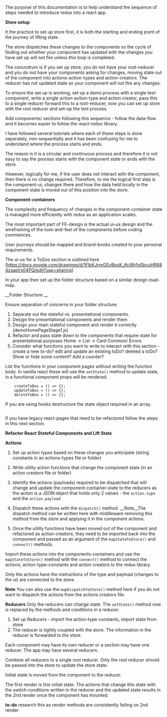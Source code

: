 The purpose of this documentation is to help understand the sequence of steps needed to introduce redux into a react app.


__Store setup__

It the practice to set up store first, it is both the starting and ending point of the journey of lifting state.

The store dispatches these changes to the components so the cycle of finding out whether your component has updated with the changes you have set up will not fire unless this loop is completed.

The conundrum is if you set up store, you do not have your root-reducer and you do not have your components asking for changes, moving state out of the component into actions-action-types and action-creators. The reducer has not updated state so your component will not fire any changes.

To ensure the set up is working, set up a demo process with a single test-component, write a single action-action-type and action creator, pass this to a single reducer forward this to a root-reducer, now you can set up store with the root reducer and set-up the test process.

Add components/ sections following this sequence - follow the data-flow and it becomes easier to follow the react-redux library.

I have followed several tutorials where each of these steps is done separately, non-sequentially and it has been confusing for me to understand where the process starts and ends.

The reason is it is a circular and continuous process and therefore it is not easy to say the process starts with the component state or ends with the store.

However, logically for me, if the user does not interact with the component, then there is no change required. Therefore, to me the logical first step is the component-ui, changes there and how the data held locally in the component state is moved out of this position into the store.

__Component-containers__

The complexity and frequency of changes in the component-container state is managed more efficiently with redux as an application scales.

The most important part of FE-design is the actual ui-ux design and the wireframing of the look-and-feel of the components before coding commences.

User journeys should be mapped and brand-books created to your personal requirements.

The ui-ux for a ToDos section is outlined here [https://docs.google.com/drawings/d/1FlbKJrreGEvBpsK_tfcj8h1gSbcuHR884zsaeVx04PQ/edit?usp=sharing]

In your app then set up the folder structure based on a similar design road-map.

__Folder Structure __

Ensure separation of concerns in your folder structure

1. Separate out the stateful vs. presentational components.
2. Design the presentational components and render them
3. Design your main stateful component and render it correctly (demoHomePageStage1.js)
4. Refactor and pass state down to the components that require state for presentational purposes
     Home -> List -> Card 
     Common/ Errors
5. Consider what functions you want to write to interact with this section - create a new to-do? edit and update an existing toDo? deleted a toDo? Show or hide some content? Add a counter?

List the functions in your component pages without writing the function body. In vanilla react these will use the ```setState()``` method to update state, in a functional component props will be rendered.

```
	createToDos = () => {};
	updateToDos = () => {};
	deleteToDos = () => {};
```

If you are using hooks destructure the state object required in an array.

```

```     

If you have legacy react-pages that need to be refactored follow the steps in this next section.

__Refactor React Stateful Components and Lift State__


__Actions__ 
1. Set up action types based on these changes you anticipate (string constants in an actions-types file or folder)
2. Write utility action functions that change the component state (in an action creators file or folder)
3. Identify the actions (payloads) required to be dispatched that will change and update the component-container-state to the reducers as the action is a JSON object that holds only 2 values - the ```action.type``` and the ```action.payload```
4. Dispatch these actions with the ```dispatch()``` method. __Note__The dispatch method can be written here with middleware removing this method from the store and applying it in the component actions.

5. Once the utility functions have been moved out of the component and refactored as action-creators, they need to be imported back into the component and passed as an argument of the ```mapStateToStore()``` and ```connect()``` methods. 

Import these actions into the components-containers and use the ```mapStateToStore()``` method with the ```connect()``` method to connect the actions, action-type-constants and action creators to the redux library. 

Only the actions have the instructions of the type and payload (changes to the ui) are connected to the store.

__Note__ You can also use the ```mapDispatchToStore()``` method here if you do not want to dispatch the actions from the actions creators file.

__Reducers__
Only the reducers can change state. The ```setState()``` method now is replaced by the methods and conditions in a reducer.

1. Set up Reducers - import the action-type constants, import state from store
2.  The reducer is tightly coupled with the store. The information in the reducer is forwarded to the store. 

Each component may have its own reducer or a section may have one reducer. The app may have several reducers.

Combine all reducers to a single root reducer. Only the root reducer should be passed into the store to update the store state.

Initial state is moved from the component to the reducer.

The first render is this initial state. The actions that change this state with the switch conditions written in the reducer and the updated state results in the 2nd render once the component has mounted.

__to-do__ research this as render methods are consistently failing on 2nd render


